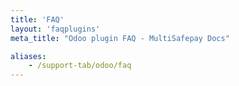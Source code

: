 ```yaml
---
title: 'FAQ'
layout: 'faqplugins'
meta_title: "Odoo plugin FAQ - MultiSafepay Docs"

aliases:
    - /support-tab/odoo/faq
---
```


